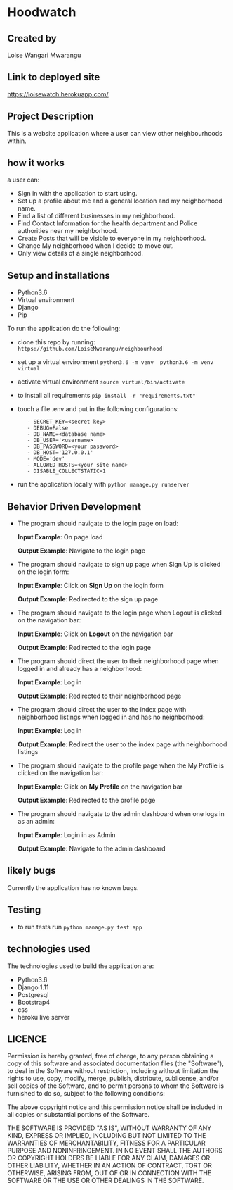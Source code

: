 # Hoodwatch

##  Created by
Loise Wangari Mwarangu

## Link to deployed site
https://loisewatch.herokuapp.com/

## Project Description
This is a website application where a user can view other neighbourhoods within.

## how it works
a user can:
* Sign in with the application to start using.
* Set up a profile about me and a general location and my neighborhood name.
* Find a list of different businesses in my neighborhood.
* Find Contact Information for the health department and Police authorities near my neighborhood.
* Create Posts that will be visible to everyone in my neighborhood.
* Change My neighborhood when I decide to move out.
* Only view details of a single neighborhood.




## Setup and installations
- Python3.6
- Virtual environment
- Django
- Pip

To run the application do the following:
- clone this repo by running:
` https://github.com/LoiseMwarangu/neighbourhood`
- set up a virtual environment
 ` python3.6 -m venv  python3.6 -m venv virtual `
 - activate virtual environment
  ` source virtual/bin/activate `
- to install all requirements
` pip install -r "requirements.txt" `
 - touch a file .env and put in the following configurations:
   ```
      - SECRET_KEY=<secret key>
      - DEBUG=False
      - DB_NAME=<database name>
      - DB_USER='<username>
      - DB_PASSWORD=<your password>
      - DB_HOST='127.0.0.1'
      - MODE='dev'
      - ALLOWED_HOSTS=<your site name>
      - DISABLE_COLLECTSTATIC=1
   ```

- run the application locally with
 ` python manage.py runserver `
## Behavior Driven Development
* The program should navigate to the login page on load:

     **Input Example**: On page load

     **Output Example**: Navigate to the login page

* The program should navigate to sign up page when Sign Up is clicked on the login form:

     **Input Example**: Click on **Sign Up** on the login form

     **Output Example**: Redirected to the sign up page

* The program should navigate to the login page when Logout is clicked on the navigation bar:

     **Input Example**: Click on **Logout** on the navigation bar

     **Output Example**: Redirected to the login page

* The program should direct the user to their neighborhood page when logged in and already has a neighborhood:

    **Input Example**: Log in

    **Output Example**: Redirected to their neighborhood page

* The program should direct the user to the index page with neighborhood listings when logged in and has no neighborhood:

    **Input Example**: Log in

    **Output Example**: Redirect the user to the index page with neighborhood listings

* The program should navigate to the profile page when the My Profile is clicked on the navigation bar:

    **Input Example**: Click on **My Profile** on the navigation bar

    **Output Example**: Redirected to the profile page

* The program should navigate to the admin dashboard when one logs in as an admin:

    **Input Example**: Login in as Admin

    **Output Example**: Navigate to the admin dashboard

## likely bugs
Currently the application has no known bugs.
## Testing
- to run tests run ` python manage.py test app `
## technologies used
The technologies used to build the application are:

- Python3.6 
- Django 1.11
- Postgresql
- Bootstrap4
- css
- heroku live server



## LICENCE
Permission is hereby granted, free of charge, to any person obtaining a copy of this software and associated documentation files (the "Software"), to deal in the Software without restriction, including without limitation the rights to use, copy, modify, merge, publish, distribute, sublicense, and/or sell copies of the Software, and to permit persons to whom the Software is furnished to do so, subject to the following conditions:

The above copyright notice and this permission notice shall be included in all copies or substantial portions of the Software.

THE SOFTWARE IS PROVIDED "AS IS", WITHOUT WARRANTY OF ANY KIND, EXPRESS OR IMPLIED, INCLUDING BUT NOT LIMITED TO THE WARRANTIES OF MERCHANTABILITY, FITNESS FOR A PARTICULAR PURPOSE AND NONINFRINGEMENT. IN NO EVENT SHALL THE AUTHORS OR COPYRIGHT HOLDERS BE LIABLE FOR ANY CLAIM, DAMAGES OR OTHER LIABILITY, WHETHER IN AN ACTION OF CONTRACT, TORT OR OTHERWISE, ARISING FROM, OUT OF OR IN CONNECTION WITH THE SOFTWARE OR THE USE OR OTHER DEALINGS IN THE SOFTWARE.